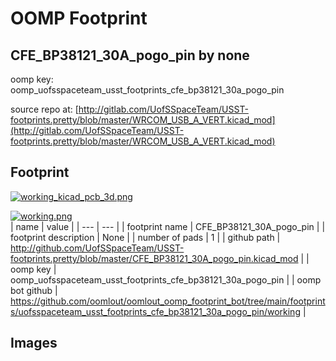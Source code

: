 # OOMP Footprint  
## CFE_BP38121_30A_pogo_pin  by none  
  
oomp key: oomp_uofsspaceteam_usst_footprints_cfe_bp38121_30a_pogo_pin  
  
source repo at: [http://gitlab.com/UofSSpaceTeam/USST-footprints.pretty/blob/master/WRCOM_USB_A_VERT.kicad_mod](http://gitlab.com/UofSSpaceTeam/USST-footprints.pretty/blob/master/WRCOM_USB_A_VERT.kicad_mod)  
## Footprint  
  
[![working_kicad_pcb_3d.png](working_kicad_pcb_3d_600.png)](working_kicad_pcb_3d.png)  
  
[![working.png](working_600.png)](working.png)  
| name | value | 
| --- | --- | 
| footprint name | CFE_BP38121_30A_pogo_pin | 
| footprint description | None | 
| number of pads | 1 | 
| github path | http://github.com/UofSSpaceTeam/USST-footprints.pretty/blob/master/CFE_BP38121_30A_pogo_pin.kicad_mod | 
| oomp key | oomp_uofsspaceteam_usst_footprints_cfe_bp38121_30a_pogo_pin | 
| oomp bot github | https://github.com/oomlout/oomlout_oomp_footprint_bot/tree/main/footprints/uofsspaceteam_usst_footprints_cfe_bp38121_30a_pogo_pin/working | 
## Images  

